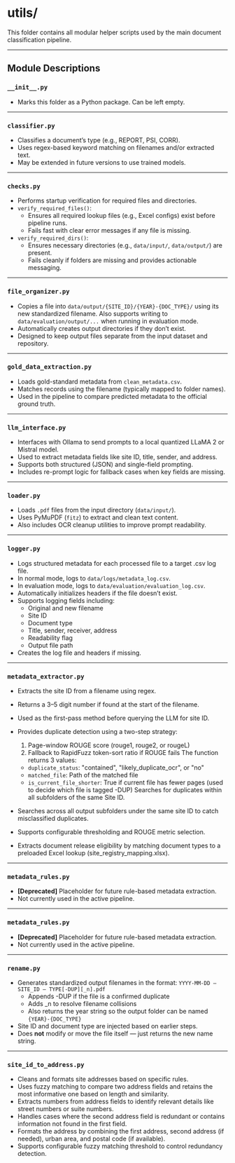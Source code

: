 # utils/

This folder contains all modular helper scripts used by the main document classification pipeline.

---

## Module Descriptions

### `__init__.py`
- Marks this folder as a Python package. Can be left empty.

---

### `classifier.py`
- Classifies a document’s type (e.g., REPORT, PSI, CORR).
- Uses regex-based keyword matching on filenames and/or extracted text.
- May be extended in future versions to use trained models.

---

### `checks.py`
- Performs startup verification for required files and directories.
- `verify_required_files()`:
  - Ensures all required lookup files (e.g., Excel configs) exist before pipeline runs.
  - Fails fast with clear error messages if any file is missing.
- `verify_required_dirs()`:
  - Ensures necessary directories (e.g., `data/input/`, `data/output/`) are present.
  - Fails cleanly if folders are missing and provides actionable messaging.

---

### `file_organizer.py`
- Copies a file into `data/output/{SITE_ID}/{YEAR}-{DOC_TYPE}/` using its new standardized filename. Also supports writing to `data/evaluation/output/...` when running in evaluation mode.
- Automatically creates output directories if they don’t exist.
- Designed to keep output files separate from the input dataset and repository.

---

### `gold_data_extraction.py`
- Loads gold-standard metadata from `clean_metadata.csv`.
- Matches records using the filename (typically mapped to folder names).
- Used in the pipeline to compare predicted metadata to the official ground truth.

---

### `llm_interface.py`
- Interfaces with Ollama to send prompts to a local quantized LLaMA 2 or Mistral model.
- Used to extract metadata fields like site ID, title, sender, and address.
- Supports both structured (JSON) and single-field prompting.
- Includes re-prompt logic for fallback cases when key fields are missing.

---

### `loader.py`
- Loads `.pdf` files from the input directory (`data/input/`).
- Uses PyMuPDF (`fitz`) to extract and clean text content.
- Also includes OCR cleanup utilities to improve prompt readability.

---

### `logger.py`
- Logs structured metadata for each processed file to a target .csv log file.
- In normal mode, logs to `data/logs/metadata_log.csv`.
- In evaluation mode, logs to `data/evaluation/evaluation_log.csv`.
- Automatically initializes headers if the file doesn’t exist.
- Supports logging fields including:
  - Original and new filename
  - Site ID
  - Document type
  - Title, sender, receiver, address
  - Readability flag
  - Output file path
- Creates the log file and headers if missing.

---

### `metadata_extractor.py`
- Extracts the site ID from a filename using regex.
- Returns a 3–5 digit number if found at the start of the filename.
- Used as the first-pass method before querying the LLM for site ID.
- Provides duplicate detection using a two-step strategy:
  1.	Page-window ROUGE score (rouge1, rouge2, or rougeL)
  2.	Fallback to RapidFuzz token-sort ratio if ROUGE fails
  The function returns 3 values:
  - `duplicate_status`: "contained", "likely_duplicate_ocr", or "no"
  - `matched_file`: Path of the matched file
  - `is_current_file_shorter`: True if current file has fewer pages (used to decide which file is tagged -DUP)
  Searches for duplicates within all subfolders of the same Site ID.
  
- Searches across all output subfolders under the same site ID to catch misclassified duplicates.
- Supports configurable thresholding and ROUGE metric selection.
- Extracts document release eligibility by matching document types to a preloaded Excel lookup (site_registry_mapping.xlsx).

---

### `metadata_rules.py`
- **[Deprecated]** Placeholder for future rule-based metadata extraction.
- Not currently used in the active pipeline.

---

### `metadata_rules.py`
- **[Deprecated]** Placeholder for future rule-based metadata extraction.
- Not currently used in the active pipeline.

---

### `rename.py`
- Generates standardized output filenames in the format:
  `YYYY-MM-DD – SITE_ID – TYPE[-DUP][_n].pdf`
    - Appends -DUP if the file is a confirmed duplicate
    - Adds _n to resolve filename collisions
    - Also returns the year string so the output folder can be named `{YEAR}-{DOC_TYPE}`
- Site ID and document type are injected based on earlier steps.
- Does **not** modify or move the file itself — just returns the new name string.

---

### `site_id_to_address.py`
- Cleans and formats site addresses based on specific rules.
- Uses fuzzy matching to compare two address fields and retains the most informative one based on length and similarity.
- Extracts numbers from address fields to identify relevant details like street numbers or suite numbers.
- Handles cases where the second address field is redundant or contains information not found in the first field.
- Formats the address by combining the first address, second address (if needed), urban area, and postal code (if available).
- Supports configurable fuzzy matching threshold to control redundancy detection.